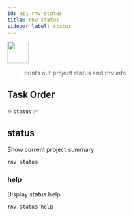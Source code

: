 ```yaml
---
id: api-rnv-status
title: rnv status
sidebar_label: status
---
```


<img src="https://renative.org/img/ic_cli.png" width=50 height=50 />

> prints out project status and rnv info

## Task Order

🔥 `status`  ✅

## status

Show current project summary

```bash
rnv status
```

### help

Display status help

```bash
rnv status help
```
